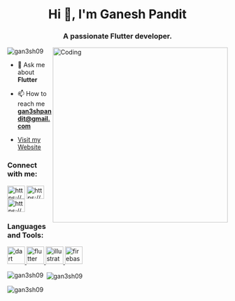 <h1 align="center">Hi 👋, I'm Ganesh Pandit</h1>
<h3 align="center">A passionate Flutter developer.</h3>

<img align="right" alt="Coding" width="400" src="https://user-images.githubusercontent.com/74038190/212749447-bfb7e725-6987-49d9-ae85-2015e3e7cc41.gif">


<p align="left"> <img src="https://komarev.com/ghpvc/?username=gan3sh09&label=Profile%20views&color=0e75b6&style=flat" alt="gan3sh09" /> </p>

- 💬 Ask me about **Flutter**

- 📫 How to reach me **gan3shpandit@gmail.com**

- [Visit my Website](http://www.ganeshpandit.com.np)

<h3 align="left">Connect with me:</h3>
<p align="left">
<a href="https://www.linkedin.com/in/ganesh-pandit-aa0bb92a6/" target="blank"><img align="center" src="https://raw.githubusercontent.com/rahuldkjain/github-profile-readme-generator/master/src/images/icons/Social/linked-in-alt.svg" alt="https://www.linkedin.com/in/ganesh-pandit-aa0bb92a6/" height="30" width="40" /></a>
<a href="https://www.facebook.com/gunace09" target="blank"><img align="center" src="https://raw.githubusercontent.com/rahuldkjain/github-profile-readme-generator/master/src/images/icons/Social/facebook.svg" alt="https://www.facebook.com/gunace09" height="30" width="40" /></a>
<a href="https://www.instagram.com/ganesh__pandit__/" target="blank"><img align="center" src="https://raw.githubusercontent.com/rahuldkjain/github-profile-readme-generator/master/src/images/icons/Social/instagram.svg" alt="https://www.instagram.com/ganesh__pandit__/" height="30" width="40" /></a>
</p>

<h3 align="left">Languages and Tools:</h3>
<p align="left">
  <a href="https://dart.dev" target="_blank" rel="noreferrer"> 
    <img src="https://www.vectorlogo.zone/logos/dartlang/dartlang-icon.svg" alt="dart" width="40" height="40"/> 
  </a> 
  <a href="https://flutter.dev" target="_blank" rel="noreferrer"> 
    <img src="https://www.vectorlogo.zone/logos/flutterio/flutterio-icon.svg" alt="flutter" width="40" height="40"/> 
  </a> 
  <a href="https://www.adobe.com/in/products/illustrator.html" target="_blank" rel="noreferrer"> 
    <img src="https://www.vectorlogo.zone/logos/adobe_illustrator/adobe_illustrator-icon.svg" alt="illustrator" width="40" height="40"/> 
  </a> 
  <a href="https://firebase.google.com/" target="_blank" rel="noreferrer"> 
    <img src="https://www.vectorlogo.zone/logos/firebase/firebase-icon.svg" alt="firebase" width="40" height="40"/> 
  </a>
</p>


<p><img align="left" src="https://github-readme-stats.vercel.app/api/top-langs?username=gan3sh09&show_icons=true&locale=en&layout=compact" alt="gan3sh09" /></p>

<p>&nbsp;<img align="center" src="https://github-readme-stats.vercel.app/api?username=gan3sh09&show_icons=true&locale=en" alt="gan3sh09" /></p>

<p><img align="center" src="https://github-readme-streak-stats.herokuapp.com/?user=gan3sh09&" alt="gan3sh09" /></p>
